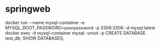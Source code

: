 # springweb
 
docker run --name mysql-container -e MYSQL_ROOT_PASSWORD=yourpassword -p 3306:3306 -d mysql:latest
docker exec -it mysql-container mysql -uroot -p
CREATE DATABASE test_db;
SHOW DATABASES;

